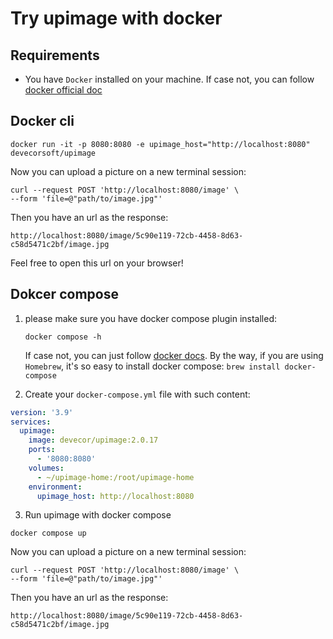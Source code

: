 # Try upimage with docker

## Requirements

* You have `Docker` installed on your machine. If case not, you can follow [docker official doc](https://docs.docker.com/get-docker/)

## Docker cli

```shell
docker run -it -p 8080:8080 -e upimage_host="http://localhost:8080" devecorsoft/upimage
```

Now you can upload a picture on a new terminal session:

```shell
curl --request POST 'http://localhost:8080/image' \
--form 'file=@"path/to/image.jpg"'
```

Then you have an url as the response:

`http://localhost:8080/image/5c90e119-72cb-4458-8d63-c58d5471c2bf/image.jpg`

Feel free to open this url on your browser!

## Dokcer compose

1. please make sure you have docker compose plugin installed:
   
   ```shell
   docker compose -h
   ```

   If case not, you can just follow [docker docs](https://docs.docker.com/compose/install/).
   By the way, if you are using `Homebrew`, it's so easy to install docker compose: `brew install docker-compose`

2. Create your `docker-compose.yml` file with such content:

```yaml
version: '3.9'
services:
  upimage:
    image: devecor/upimage:2.0.17
    ports:
      - '8080:8080'
    volumes:
      - ~/upimage-home:/root/upimage-home
    environment:
      upimage_host: http://localhost:8080
```

3. Run upimage with docker compose

```shell
docker compose up
```

Now you can upload a picture on a new terminal session:

```shell
curl --request POST 'http://localhost:8080/image' \
--form 'file=@"path/to/image.jpg"'
```

Then you have an url as the response:

`http://localhost:8080/image/5c90e119-72cb-4458-8d63-c58d5471c2bf/image.jpg`
